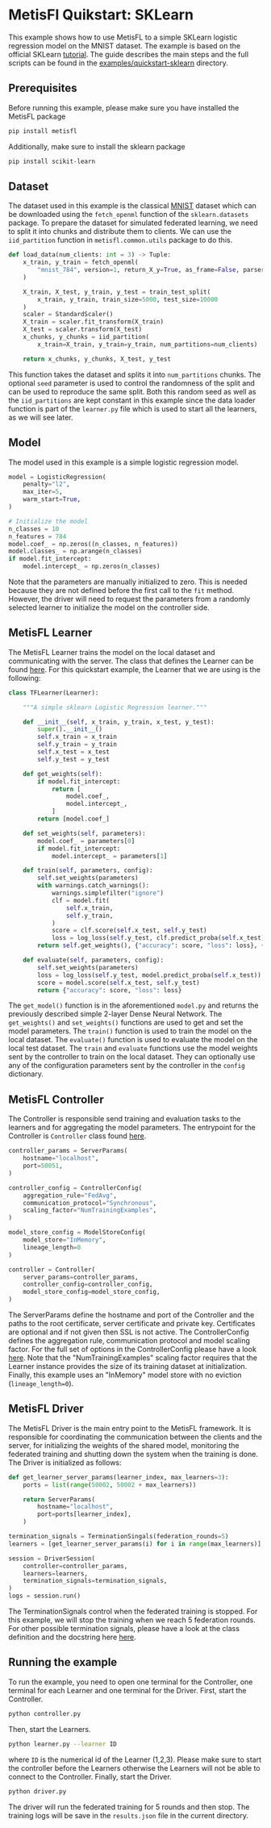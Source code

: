 # MetisFl Quikstart: SKLearn

This example shows how to use MetisFL to a simple SKLearn logistic regression model on the MNIST dataset. The example is based on the official SKLearn [tutorial](https://scikit-learn.org/stable/auto_examples/linear_model/plot_sparse_logistic_regression_mnist.html). The guide describes the main steps and the full scripts can be found in the [examples/quickstart-sklearn](https://github.com/NevronAI/metisfl/tree/main/examples/quickstart-sklearn) directory. 

## Prerequisites

Before running this example, please make sure you have installed the MetisFL package 

```bash
pip install metisfl
```

Additionally, make sure to install the sklearn package

```bash
pip install scikit-learn
```

## Dataset

The dataset used in this example is the classical [MNIST](https://www.kaggle.com/datasets/hojjatk/mnist-dataset) dataset which can be downloaded using the `fetch_openml` function of the `sklearn.datasets` package. To prepare the dataset for simulated federated learning, we need to split it into chunks and distribute them to clients. We can use the `iid_partition` function in `metisfl.common.utils` package to do this. 

```python
def load_data(num_clients: int = 3) -> Tuple:
    x_train, y_train = fetch_openml(
        "mnist_784", version=1, return_X_y=True, as_frame=False, parser="pandas"
    )

    X_train, X_test, y_train, y_test = train_test_split(
        x_train, y_train, train_size=5000, test_size=10000
    )
    scaler = StandardScaler()
    X_train = scaler.fit_transform(X_train)
    X_test = scaler.transform(X_test)
    x_chunks, y_chunks = iid_partition(
        x_train=X_train, y_train=y_train, num_partitions=num_clients)

    return x_chunks, y_chunks, X_test, y_test
```

This function takes the dataset and splits it into `num_partitions` chunks. The optional `seed` parameter is used to control the randomness of the split and can be used to reproduce the same split. Both this random seed as well as the `iid_partitions` are kept constant in this example since the data loader function is part of the `learner.py` file which is used to start all the learners, as we will see later.

## Model 

The model used in this example is a simple logistic regression model. 

```python
model = LogisticRegression(
    penalty="l2",
    max_iter=5,
    warm_start=True,
)

# Initialize the model
n_classes = 10
n_features = 784
model.coef_ = np.zeros((n_classes, n_features))
model.classes_ = np.arange(n_classes)
if model.fit_intercept:
    model.intercept_ = np.zeros(n_classes)
```

Note that the parameters are manually initialized to zero. This is needed because they are not defined before the first call to the `fit` method. However, the driver will need to request the parameters from a randomly selected learner to initialize the model on the controller side. 


## MetisFL Learner

The MetisFL Learner trains the model on the local dataset and communicating with the server. The  class that defines the Learner can be found [here](https://github.com/NevronAI/metisfl/blob/main/metisfl/learner/learner.py). For this quickstart example, the Learner that we are using is the following: 

```python
class TFLearner(Learner):

    """A simple sklearn Logistic Regression learner."""

    def __init__(self, x_train, y_train, x_test, y_test):
        super().__init__()
        self.x_train = x_train
        self.y_train = y_train
        self.x_test = x_test
        self.y_test = y_test

    def get_weights(self):
        if model.fit_intercept:
            return [
                model.coef_,
                model.intercept_,
            ]
        return [model.coef_]

    def set_weights(self, parameters):
        model.coef_ = parameters[0]
        if model.fit_intercept:
            model.intercept_ = parameters[1]

    def train(self, parameters, config):
        self.set_weights(parameters)
        with warnings.catch_warnings():
            warnings.simplefilter("ignore")
            clf = model.fit(
                self.x_train,
                self.y_train,
            )
            score = clf.score(self.x_test, self.y_test)
            loss = log_loss(self.y_test, clf.predict_proba(self.x_test))
        return self.get_weights(), {"accuracy": score, "loss": loss}, {"num_train_examples": len(self.x_train)}

    def evaluate(self, parameters, config):
        self.set_weights(parameters)
        loss = log_loss(self.y_test, model.predict_proba(self.x_test))
        score = model.score(self.x_test, self.y_test)
        return {"accuracy": score, "loss": loss}
```

The `get_model()` function is in the aforementioned `model.py` and returns the previously described simple 2-layer Dense Neural Network. The `get_weights()` and `set_weights()` functions are used to get and set the model parameters. The `train()` function is used to train the model on the local dataset. The `evaluate()` function is used to evaluate the model on the local test dataset. The `train` and `evaluate` functions use the model weights sent by the controller to train on the local dataset. They can optionally use any of the configuration parameters sent by the controller in the `config` dictionary. 

## MetisFL Controller

The Controller is responsible send training and evaluation tasks to the learners and for aggregating the model parameters. The entrypoint for the Controller is `Controller` class found [here](https://github.com/NevronAI/metisfl/blob/127ad7147133d25188fc07018f2d031d6ad1b622/metisfl/controller/controller_instance.py#L10).

```python 
controller_params = ServerParams(
    hostname="localhost",
    port=50051,
)

controller_config = ControllerConfig(
    aggregation_rule="FedAvg",
    communication_protocol="Synchronous",
    scaling_factor="NumTrainingExamples",
)

model_store_config = ModelStoreConfig(
    model_store="InMemory",
    lineage_length=0
)

controller = Controller(
    server_params=controller_params,
    controller_config=controller_config,
    model_store_config=model_store_config,
)
```

The ServerParams define the hostname and port of the Controller and the paths to the root certificate, server certificate and private key. Certificates are optional and if not given then SSL is not active. The ControllerConfig defines the aggregation rule, communication protocol and model scaling factor. For the full set of options in the ControllerConfig please have a look [here](https://github.com/NevronAI/metisfl/blob/127ad7147133d25188fc07018f2d031d6ad1b622/metisfl/common/types.py#L99). Note that the "NumTrainingExamples" scaling factor requires that the Learner instance provides the size of its training dataset at initialization. Finally, this example uses an "InMemory" model store with no eviction (`lineage_length=0`). 


## MetisFL Driver

The MetisFL Driver is the main entry point to the MetisFL framework. It is responsible for coordinating the communication between the clients and the server, for initializing the weights of the shared model, monitoring the federated training and shutting down the system when the training is done. The Driver is initialized as follows:

```python
def get_learner_server_params(learner_index, max_learners=3):    
    ports = list(range(50002, 50002 + max_learners))

    return ServerParams(
        hostname="localhost",
        port=ports[learner_index],
    )

termination_signals = TerminationSingals(federation_rounds=5)
learners = [get_learner_server_params(i) for i in range(max_learners)]

session = DriverSession(
    controller=controller_params,
    learners=learners,
    termination_signals=termination_signals,
)
logs = session.run()
```
The TerminationSignals control when the federated training is stopped. For this example, we will stop the training when we reach 5 federation rounds. For other possible termination signals, please have a look at the class definition and the docstring here [here](https://github.com/NevronAI/metisfl/blob/127ad7147133d25188fc07018f2d031d6ad1b622/metisfl/common/types.py#L18).

## Running the example

To run the example, you need to open one terminal for the Controller, one terminal for each Learner and one terminal for the Driver. First, start the Controller. 

```bash
python controller.py
```
Then, start the Learners.

```bash
python learner.py --learner ID
```

where `ID` is the numerical id of the Learner (1,2,3). Please make sure to start the controller before the Learners otherwise the Learners will not be able to connect to the Controller. Finally, start the Driver. 

```bash
python driver.py
```
The driver will run the federated training for 5 rounds and then stop. The training logs will be save in the `results.json` file in the current directory.


